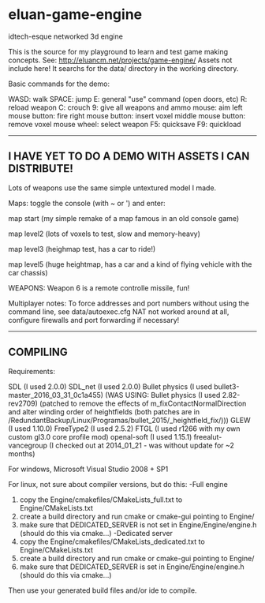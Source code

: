 # eluan-game-engine
idtech-esque networked 3d engine

This is the source for my playground to learn and test game making concepts.
See: http://eluancm.net/projects/game-engine/
Assets not include here!
It searchs for the data/ directory in the working directory.

Basic commands for the demo:

WASD: walk
SPACE: jump
E: general "use" command (open doors, etc)
R: reload weapon
C: crouch
9: give all weapons and ammo
mouse: aim
left mouse button: fire
right mouse button: insert voxel
middle mouse button: remove voxel
mouse wheel: select weapon
F5: quicksave
F9: quickload

-----------------------------------------------------
I HAVE YET TO DO A DEMO WITH ASSETS I CAN DISTRIBUTE!
-----------------------------------------------------

Lots of weapons use the same simple untextured model I made.

Maps: toggle the console (with ~ or ') and enter:

map start
(my simple remake of a map famous in an old console game)

map level2
(lots of voxels to test, slow and memory-heavy)

map level3
(heighmap test, has a car to ride!)

map level5
(huge heightmap, has a car and a kind of flying vehicle with the car chassis)

WEAPONS:
Weapon 6 is a remote controlle missile, fun!

Multiplayer notes:
To force addresses and port numbers without using the command line, see data/autoexec.cfg
NAT not worked around at all, configure firewalls and port forwarding if necessary!

---------
COMPILING
---------
Requirements:

SDL (I used 2.0.0)
SDL_net (I used 2.0.0)
Bullet physics (I used bullet3-master_2016_03_31_0c1a455) (WAS USING: Bullet physics (I used 2.82-rev2709) (patched to remove the effects of m_fixContactNormalDirection and alter winding order of heightfields (both patches are in /RedundantBackup/Linux/Programas/bullet_2015/_heightfield_fix/)))
GLEW (I used 1.10.0)
FreeType2 (I used 2.5.2)
FTGL (I used r1266 with my own custom gl3.0 core profile mod)
openal-soft (I used 1.15.1)
freealut-vancegroup (I checked out at 2014_01_21 - was without update for ~2 months)

For windows, Microsoft Visual Studio 2008 + SP1

For linux, not sure about compiler versions, but do this:
-Full engine
1) copy the Engine/cmakefiles/CMakeLists_full.txt to Engine/CMakeLists.txt
2) create a build directory and run cmake or cmake-gui pointing to Engine/
3) make sure that DEDICATED_SERVER is not set in Engine/Engine/engine.h (should do this via cmake...)
-Dedicated server
1) copy the Engine/cmakefiles/CMakeLists_dedicated.txt to Engine/CMakeLists.txt
2) create a build directory and run cmake or cmake-gui pointing to Engine/
3) make sure that DEDICATED_SERVER is set in Engine/Engine/engine.h (should do this via cmake...)

Then use your generated build files and/or ide to compile.
